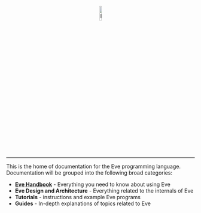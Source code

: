 <p align="center">
  <img src="http://www.witheve.com/logo.png" alt="Eve logo" width="10%" />
</p>

---

This is the home of documentation for the Eve programming language. Documentation will be grouped into the following broad categories:

- [__Eve Handbook__](https://github.com/witheve/docs/blob/master/drafts/handbook/contents.md) - Everything you need to know about using Eve
- __Eve Design and Architecture__ - Everything related to the internals of Eve
- __Tutorials__ - instructions and example Eve programs
- __Guides__ - In-depth explanations of topics related to Eve
